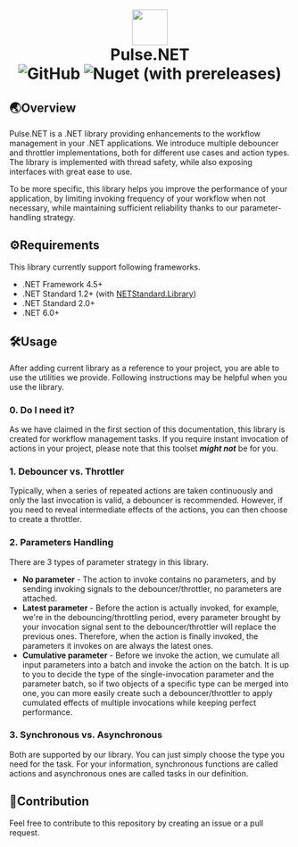 <h1 align='center'>
    <image src='assets/lib_icon.png' width='64' />
    <br/>
    Pulse.NET
    <br/>
    <img alt="GitHub" src="https://img.shields.io/github/license/brandonw3612/Pulse.NET?label=License">
    <img alt="Nuget (with prereleases)" src="https://img.shields.io/nuget/vpre/Pulse.NET?logo=nuget&label=NuGet%20Package&labelColor=004880">
</h1>

## 🌏Overview

Pulse.NET is a .NET library providing enhancements to the workflow management in your .NET applications. We introduce multiple debouncer and throttler implementations, both for different use cases and action types. The library is implemented with thread safety, while also exposing interfaces with great ease to use.

To be more specific, this library helps you improve the performance of your application, by limiting invoking frequency of your workflow when not necessary, while maintaining sufficient reliability thanks to our parameter-handling strategy.

## ⚙️Requirements

This library currently support following frameworks.

* .NET Framework 4.5+
* .NET Standard 1.2+ (with [NETStandard.Library](https://www.nuget.org/packages/NETStandard.Library/))
* .NET Standard 2.0+
* .NET 6.0+

## 🛠️Usage

After adding current library as a reference to your project, you are able to use the utilities we provide. Following instructions may be helpful when you use the library.

### 0. Do I need it?

As we have claimed in the first section of this documentation, this library is created for workflow management tasks. If you require instant invocation of actions in your project, please note that this toolset ***might not*** be for you.

### 1. Debouncer vs. Throttler

Typically, when a series of repeated actions are taken continuously and only the last invocation is valid, a debouncer is recommended. However, if you need to reveal intermediate effects of the actions, you can then choose to create a throttler.

### 2. Parameters Handling

There are 3 types of parameter strategy in this library.

* **No parameter** - The action to invoke contains no parameters, and by sending invoking signals to the debouncer/throttler, no parameters are attached.
* **Latest parameter** - Before the action is actually invoked, for example, we're in the debouncing/throttling period, every parameter brought by your invocation signal sent to the debouncer/throttler will replace the previous ones. Therefore, when the action is finally invoked, the parameters it invokes on are always the latest ones.
* **Cumulative parameter** - Before we invoke the action, we cumulate all input parameters into a batch and invoke the action on the batch. It is up to you to decide the type of the single-invocation parameter and the parameter batch, so if two objects of a specific type can be merged into one, you can more easily create such a debouncer/throttler to apply cumulated effects of multiple invocations while keeping perfect performance.

### 3. Synchronous vs. Asynchronous

Both are supported by our library. You can just simply choose the type you need for the task. For your information, synchronous functions are called actions and asynchronous ones are called tasks in our definition.

## 👋Contribution

Feel free to contribute to this repository by creating an issue or a pull request.